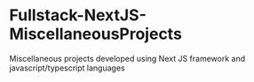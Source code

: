 # Fullstack-NextJS-MiscellaneousProjects
Miscellaneous projects developed using Next JS framework and javascript/typescript languages
